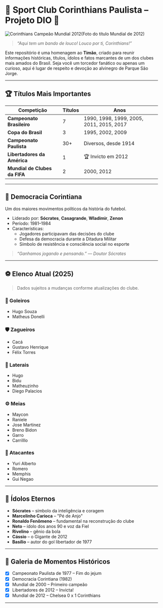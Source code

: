 # 🏁 Sport Club Corinthians Paulista – Projeto DIO 🏁

![Corinthians Campeão Mundial 2012](https://a.espncdn.com/photo/2020/1117/r777229_1296x729_16-9.jpg)(Foto do título Mundial de 2012)

> _“Aqui tem um bando de louco! Louco por ti, Corinthians!”_

Este repositório é uma homenagem ao **Timão**, criado para reunir informações históricas, títulos, ídolos e fatos marcantes de um dos clubes mais amados do Brasil. Seja você um torcedor fanático ou apenas um curioso, aqui é lugar de respeito e devoção ao alvinegro de Parque São Jorge.

---

## 🏆 Títulos Mais Importantes

| Competição | Títulos | Anos |
|-----------|---------|------|
| **Campeonato Brasileiro** | 7 | 1990, 1998, 1999, 2005, 2011, 2015, 2017 |
| **Copa do Brasil**        | 3 | 1995, 2002, 2009 |
| **Campeonato Paulista**  | 30+ | Diversos, desde 1914 |
| **Libertadores da América** | 1 | 🏆 Invicto em 2012 |
| **Mundial de Clubes da FIFA** | 2 | 2000, 2012 |

---

## 🧠 Democracia Corintiana

Um dos maiores movimentos políticos da história do futebol.

- Liderado por: **Sócrates**, **Casagrande**, **Wladimir**, **Zenon**
- Período: 1981–1984
- Características:
  - Jogadores participavam das decisões do clube
  - Defesa da democracia durante a Ditadura Militar
  - Símbolo de resistência e consciência social no esporte

> _“Ganhamos jogando e pensando.” — Doutor Sócrates_

---

## ⚽ Elenco Atual (2025)

> Dados sujeitos a mudanças conforme atualizações do clube.

### 🧤 Goleiros
- Hugo Souza
- Matheus Donelli

### 🛡️ Zagueiros
- Cacá
- Gustavo Henrique
- Félix Torres

### 🧱 Laterais
- Hugo
- Bidu
- Matheuzinho
- Diego Palacios

### ⚙️ Meias
- Maycon
- Raniele
- Jose Martinez
- Breno Bidon
- Garro
- Carrilllo

### 🎯 Atacantes
- Yuri Alberto
- Romero
- Memphis
- Gui Negao

---

## 👑 Ídolos Eternos

- **Sócrates** – símbolo da inteligência e coragem
- **Marcelinho Carioca** – "Pé de Anjo"
- **Ronaldo Fenômeno** – fundamental na reconstrução do clube
- **Neto** – ídolo dos anos 90 e voz da Fiel
- **Rivelino** – gênio da bola
- **Cássio** – o Gigante de 2012
- **Basílio** – autor do gol libertador de 1977

---

## 📸 Galeria de Momentos Históricos

- [x] Campeonato Paulista de 1977 – Fim do jejum
- [x] Democracia Corintiana (1982)
- [x] Mundial de 2000 – Primeiro campeão
- [x] Libertadores de 2012 – Invicta!
- [x] Mundial de 2012 – Chelsea 0 x 1 Corinthians

---
